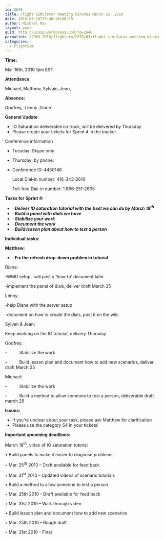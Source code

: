 ```yaml
---
id: 2648
title: Flight Simulator meeting minutes March 16, 2010
date: 2010-03-16T17:40:26+00:00
author: Michael Man
layout: post
guid: http://ucosp.wordpress.com/?p=2648
permalink: /2009-2010/flightsim/2010/03/flight-simulator-meeting-minutes-march-16-2010/
categories:
  - FlightSim
---
```

**Time:**

Mar 16th, 2010 1pm EST

**Attendance**

Michael, Matthew, Sylvain, Jean,

**Absence:**

Godfrey,  Lenny ,Diane

**General Update**

  * IO Saturation deliverable on track, will be delivered by Thursday
  * Please create your tickets for Sprint 4 in the tracker

Conference information

  * Tuesday: Skype only
  * Thursday: by phone:
  * Conference ID: 4450146
  
    Local Dial-in number: 416-343-2610
  
    Toll-free Dial-in number: 1 866-251-2605

**Tasks for Sprint 4:**

  * **· _Deliver IO saturation tutorial with the best we can do by March 18<sup>th</sup>_**
  * **· _Build a panel with dials we have_**
  * **· _Stabilize your work_**
  * **· _Document the work_**
  * **· _Build lesson plan about how to test a person_**

**Individual tasks:**

**Matthew:**

  * **· Fix the refresh drop-down problem in tutorial**

Diane:

-WMD setup,  will post a ‘how-to’ document later

-implement the panel of dials, deliver draft March 25

Lenny:

-help Diane with the server setup

-document on how to create the dials, post it on the wiki

Sylvan & Jean:

Keep working on the IO tutorial, delivery Thursday
  
Godfrey:

&#8211;          Stabilize the work

&#8211;          Build lesson plan and document how to add new scenarios, deliver draft March 25

Michael:

&#8211;          Stabilize the work

&#8211;          Build a method to allow someone to test a person, deliverable draft march 25

**Issues:**

  * If you’re unclear about your task, please ask Matthew for clarification
  * Please use the category S4 in your tickets!

**Important upcoming deadlines:**

March 18<sup>th</sup>, video of IO saturation tutorial
  
• Build panels to make it easier to diagnose problems:
  
◦ Mar. 25<sup>th</sup> 2010 &#8211; Draft available for feed back
  
◦ Mar. 31<sup>st</sup> 2010 &#8211; Updated videos of scenario tutorials
  
• Build a method to allow someone to test a person
  
◦ Mar. 25th 2010 &#8211; Draft available for feed back
  
◦ Mar. 31st 2010 &#8211; Walk through video
  
• Build lesson plan and document how to add new scenarios
  
◦ Mar. 25th 2010 &#8211; Rough draft
  
◦ Mar. 31st 2010 – Final
